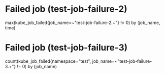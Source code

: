 # Failed job (test-job-failure-2)

max(kube_job_failed{job_name=~"test-job-failure-2.+"} != 0) by (job_name, time)

# Failed job (test-job-failure-3)

count(kube_job_failed{namespace="test", job_name=~"test-job-failure-3.+"} != 0) by (job_name)
